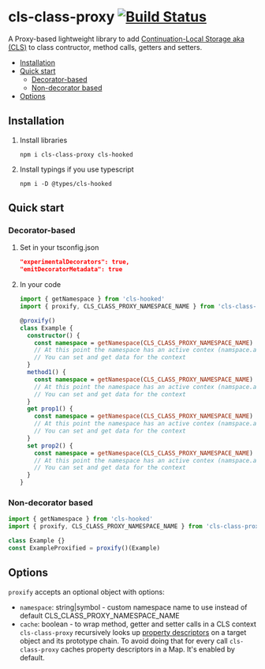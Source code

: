 # cls-class-proxy [![Build Status](https://travis-ci.org/keenondrums/cls-class-proxy.svg?branch=master)](https://travis-ci.org/keenondrums/cls-class-proxy)

A Proxy-based lightweight library to add [Continuation-Local Storage aka (CLS)](https://github.com/jeff-lewis/cls-hooked) to class contructor, method calls, getters and setters.

<!-- START doctoc generated TOC please keep comment here to allow auto update -->
<!-- DON'T EDIT THIS SECTION, INSTEAD RE-RUN doctoc TO UPDATE -->

- [Installation](#installation)
- [Quick start](#quick-start)
  - [Decorator-based](#decorator-based)
  - [Non-decorator based](#non-decorator-based)
- [Options](#options)

<!-- END doctoc generated TOC please keep comment here to allow auto update -->

## Installation

1. Install libraries

   ```
   npm i cls-class-proxy cls-hooked
   ```

2. Install typings if you use typescript

   ```
   npm i -D @types/cls-hooked
   ```

## Quick start

### Decorator-based

1. Set in your tsconfig.json

   ```json
   "experimentalDecorators": true,
   "emitDecoratorMetadata": true
   ```

1. In your code

   ```ts
   import { getNamespace } from 'cls-hooked'
   import { proxify, CLS_CLASS_PROXY_NAMESPACE_NAME } from 'cls-class-proxy'

   @proxify()
   class Example {
     constructor() {
       const namespace = getNamespace(CLS_CLASS_PROXY_NAMESPACE_NAME)
       // At this point the namespace has an active contex (namspace.active returns the context)
       // You can set and get data for the context
     }
     method1() {
       const namespace = getNamespace(CLS_CLASS_PROXY_NAMESPACE_NAME)
       // At this point the namespace has an active contex (namspace.active returns the context)
       // You can set and get data for the context
     }
     get prop1() {
       const namespace = getNamespace(CLS_CLASS_PROXY_NAMESPACE_NAME)
       // At this point the namespace has an active contex (namspace.active returns the context)
       // You can set and get data for the context
     }
     set prop2() {
       const namespace = getNamespace(CLS_CLASS_PROXY_NAMESPACE_NAME)
       // At this point the namespace has an active contex (namspace.active returns the context)
       // You can set and get data for the context
     }
   }
   ```

### Non-decorator based

```ts
import { getNamespace } from 'cls-hooked'
import { proxify, CLS_CLASS_PROXY_NAMESPACE_NAME } from 'cls-class-proxy'

class Example {}
const ExampleProxified = proxify()(Example)
```

## Options

`proxify` accepts an optional object with options:

- `namespace`: string|symbol - custom namespace name to use instead of default CLS_CLASS_PROXY_NAMESPACE_NAME
- `cache`: boolean - to wrap method, getter and setter calls in a CLS context `cls-class-proxy` recursively looks up
  [property descriptors](https://developer.mozilla.org/en-US/docs/Web/JavaScript/Reference/Global_Objects/Object/getOwnPropertyDescriptor) on a target object and its prototype chain. To avoid doing that for every call `cls-class-proxy` caches property descriptors in a Map. It's enabled by default.
